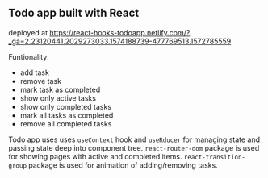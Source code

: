 ## Todo app built with React

deployed at https://react-hooks-todoapp.netlify.com/?_ga=2.23120441.2029273033.1574188739-477769513.1572785559

Funtionality:

- add task
- remove task
- mark task as completed
- show only active tasks
- show only completed tasks
- mark all tasks as completed
- remove all completed tasks

Todo app uses uses `useContext` hook and `useRducer` for managing state and passing state deep into component tree.
`react-router-dom` package is used for showing pages with active and completed items.
`react-transition-group` package is used for animation of adding/removing tasks.
